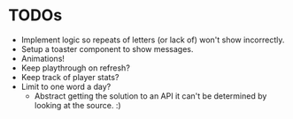 # TODOs

-   Implement logic so repeats of letters (or lack of) won't show incorrectly.
-   Setup a toaster component to show messages.
-   Animations!
-   Keep playthrough on refresh?
-   Keep track of player stats?
-   Limit to one word a day?
    -   Abstract getting the solution to an API it can't be determined by looking at the source. :)
